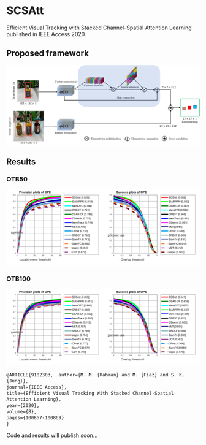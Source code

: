 # SCSAtt
Efficient Visual Tracking with Stacked Channel-Spatial Attention Learning published in IEEE Access 2020.

## Proposed framework

![example](https://github.com/maklachur/SCSAtt/blob/master/Framework.jpg)

## Results
### OTB50
![example](https://github.com/maklachur/SCSAtt/blob/master/otb50_result.jpg)
### OTB100
![example](https://github.com/maklachur/SCSAtt/blob/master/otb100_result.jpg)
```
@ARTICLE{9102303,  author={M. M. {Rahman} and M. {Fiaz} and S. K. {Jung}},  
journal={IEEE Access},   
title={Efficient Visual Tracking With Stacked Channel-Spatial Attention Learning},   
year={2020},  
volume={8}, 
pages={100857-100869}
}
```
Code and results will publish soon...

